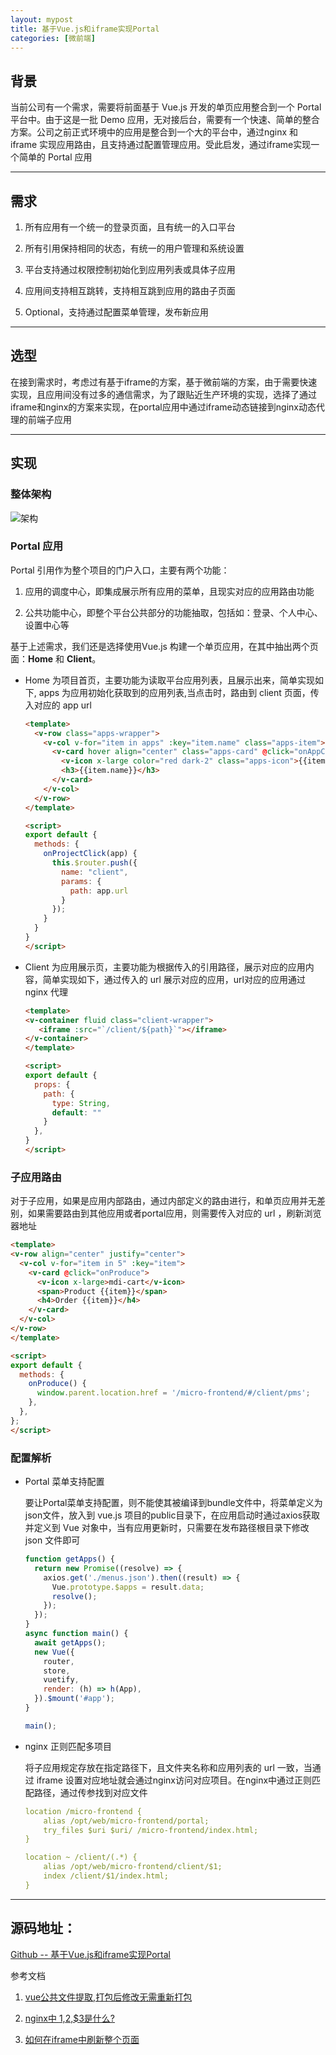 ```yaml
---
layout: mypost
title: 基于Vue.js和iframe实现Portal
categories: [微前端]
---
```


## 背景

当前公司有一个需求，需要将前面基于 Vue.js 开发的单页应用整合到一个 Portal 平台中。由于这是一批 Demo 应用，无对接后台，需要有一个快速、简单的整合方案。公司之前正式环境中的应用是整合到一个大的平台中，通过nginx 和 iframe 实现应用路由，且支持通过配置管理应用。受此启发，通过iframe实现一个简单的 Portal 应用

---

## 需求

1. 所有应用有一个统一的登录页面，且有统一的入口平台

2. 所有引用保持相同的状态，有统一的用户管理和系统设置

3. 平台支持通过权限控制初始化到应用列表或具体子应用

4. 应用间支持相互跳转，支持相互跳到应用的路由子页面

5. Optional，支持通过配置菜单管理，发布新应用

---

## 选型

在接到需求时，考虑过有基于iframe的方案，基于微前端的方案，由于需要快速实现，且应用间没有过多的通信需求，为了跟贴近生产环境的实现，选择了通过iframe和nginx的方案来实现，在portal应用中通过iframe动态链接到nginx动态代理的前端子应用

---

## 实现

### 整体架构

![架构](portal.png)

### Portal 应用

Portal 引用作为整个项目的门户入口，主要有两个功能：

1. 应用的调度中心，即集成展示所有应用的菜单，且现实对应的应用路由功能

2. 公共功能中心，即整个平台公共部分的功能抽取，包括如：登录、个人中心、设置中心等

基于上述需求，我们还是选择使用Vue.js 构建一个单页应用，在其中抽出两个页面：**Home** 和 **Client**。

* Home 为项目首页，主要功能为读取平台应用列表，且展示出来，简单实现如下, apps 为应用初始化获取到的应用列表,当点击时，路由到 client 页面，传入对应的 app url
  ```html
  <template>
    <v-row class="apps-wrapper">
      <v-col v-for="item in apps" :key="item.name" class="apps-item">
        <v-card hover align="center" class="apps-card" @click="onAppClick(item)">
          <v-icon x-large color="red dark-2" class="apps-icon">{{item.icon}}</v-icon>
          <h3>{{item.name}}</h3>
        </v-card>
      </v-col>
    </v-row>
  </template>

  <script>
  export default {
    methods: {
      onProjectClick(app) {
        this.$router.push({
          name: "client",
          params: {
            path: app.url
          }
        });
      }
    }
  }
  </script>
  ```

* Client 为应用展示页，主要功能为根据传入的引用路径，展示对应的应用内容，简单实现如下，通过传入的 url 展示对应的应用，url对应的应用通过 nginx 代理
  ```html
  <template>
  <v-container fluid class="client-wrapper">
     <iframe :src="`/client/${path}`"></iframe>
  </v-container>
  </template>

  <script>
  export default {
    props: {
      path: {
        type: String,
        default: ""
      }
    },
  }
  </script>
  ```

### 子应用路由

对于子应用，如果是应用内部路由，通过内部定义的路由进行，和单页应用并无差别，如果需要路由到其他应用或者portal应用，则需要传入对应的 url ，刷新浏览器地址
```html
<template>
<v-row align="center" justify="center">
  <v-col v-for="item in 5" :key="item">
    <v-card @click="onProduce">
      <v-icon x-large>mdi-cart</v-icon>
      <span>Product {{item}}</span>
      <h4>Order {{item}}</h4>
    </v-card>
  </v-col>
</v-row>
</template>

<script>
export default {
  methods: {
    onProduce() {
      window.parent.location.href = '/micro-frontend/#/client/pms';
    },
  },
};
</script>
```

### 配置解析

* Portal 菜单支持配置

  要让Portal菜单支持配置，则不能使其被编译到bundle文件中，将菜单定义为json文件，放入到 vue.js 项目的public目录下，在应用启动时通过axios获取并定义到 Vue 对象中，当有应用更新时，只需要在发布路径根目录下修改 json 文件即可
  ```js
  function getApps() {
    return new Promise((resolve) => {
      axios.get('./menus.json').then((result) => {
        Vue.prototype.$apps = result.data;
        resolve();
      });
    });
  }
  async function main() {
    await getApps();
    new Vue({
      router,
      store,
      vuetify,
      render: (h) => h(App),
    }).$mount('#app');
  }

  main();
  ```

* nginx 正则匹配多项目

  将子应用规定存放在指定路径下，且文件夹名称和应用列表的 url 一致，当通过 iframe 设置对应地址就会通过nginx访问对应项目。在nginx中通过正则匹配路径，通过传参找到对应文件
  ```yml
  location /micro-frontend {
      alias /opt/web/micro-frontend/portal;
      try_files $uri $uri/ /micro-frontend/index.html;
  }

  location ~ /client/(.*) {
      alias /opt/web/micro-frontend/client/$1;
      index /client/$1/index.html;
  }
  ```
---

## 源码地址：

[Github -- 基于Vue.js和iframe实现Portal](https://github.com/dengs-official/laboratory/tree/master/Vue.js%2Biframe%2Bnginx%3DPortal)

参考文档

1. [vue公共文件提取,打包后修改无需重新打包](https://www.jianshu.com/p/10c3f1a6697a)

2. [nginx中 $1,$2,$3是什么?](https://blog.csdn.net/cbmljs/article/details/86573248?utm_medium=distribute.pc_relevant.none-task-blog-BlogCommendFromMachineLearnPai2-2.nonecase&depth_1-utm_source=distribute.pc_relevant.none-task-blog-BlogCommendFromMachineLearnPai2-2.nonecase)

3. [如何在iframe中刷新整个页面](https://blog.csdn.net/yanluandai1985/article/details/82851548)